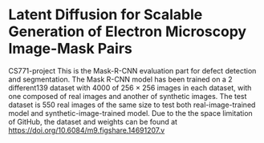 # Latent Diffusion for Scalable Generation of Electron Microscopy Image-Mask Pairs
CS771-project
This is the Mask-R-CNN evaluation part for defect detection and segmentation. The Mask R-CNN model has been trained on a 2 different139
dataset with 4000 of 256 × 256 images in each dataset, with one composed of real images and another of synthetic images. The test dataset is 550 real images of the same size to test both real-image-trained model and synthetic-image-trained model.
Due to the the space limitation of GitHub, the dataset and weights can be found at https://doi.org/10.6084/m9.figshare.14691207.v

